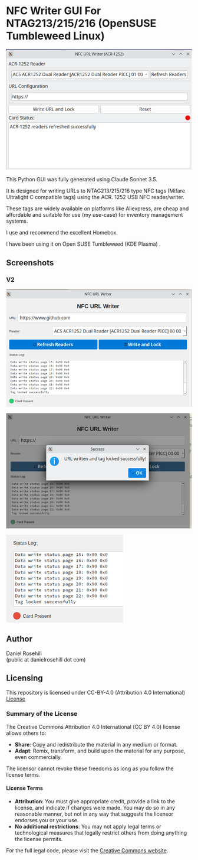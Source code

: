 # NFC Writer GUI For NTAG213/215/216 (OpenSUSE Tumbleweed Linux)

 ![alt text](screenshots/v3/1.png)

This Python GUI was fully generated using Claude Sonnet 3.5. 

It is designed for writing URLs to NTAG213/215/216 type NFC tags (Mifare Ultralight C compatible tags) using the ACR. 1252 USB NFC reader/writer.

These tags are widely available on platforms like Aliexpress, are cheap and affordable and suitable for use (my use-case) for inventory management systems.

I use and recommend the excellent Homebox.

I have been using it on Open SUSE Tumbleweed (KDE Plasma) .

## Screenshots

### V2

![alt text](screenshots/v2/1.png)

![alt text](screenshots/v2/2.png)


![alt text](screenshots/v2/3.png)
 
## Author

Daniel Rosehill  
(public at danielrosehill dot com)

## Licensing

This repository is licensed under CC-BY-4.0 (Attribution 4.0 International) 
[License](https://creativecommons.org/licenses/by/4.0/)

### Summary of the License
The Creative Commons Attribution 4.0 International (CC BY 4.0) license allows others to:
- **Share**: Copy and redistribute the material in any medium or format.
- **Adapt**: Remix, transform, and build upon the material for any purpose, even commercially.

The licensor cannot revoke these freedoms as long as you follow the license terms.

#### License Terms
- **Attribution**: You must give appropriate credit, provide a link to the license, and indicate if changes were made. You may do so in any reasonable manner, but not in any way that suggests the licensor endorses you or your use.
- **No additional restrictions**: You may not apply legal terms or technological measures that legally restrict others from doing anything the license permits.

For the full legal code, please visit the [Creative Commons website](https://creativecommons.org/licenses/by/4.0/legalcode).